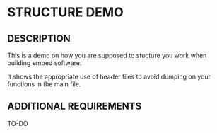 # STRUCTURE DEMO
## DESCRIPTION
This is a demo on how you are supposed to stucture you work when building embed software.

It shows the appropriate use of header files to avoid dumping on your functions in the main file.

## ADDITIONAL REQUIREMENTS
  TO-DO
